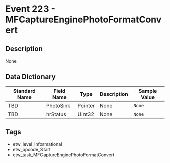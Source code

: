 # Event 223 - MFCaptureEnginePhotoFormatConvert

## Description
None

## Data Dictionary
|Standard Name|Field Name|Type|Description|Sample Value|
|---|---|---|---|---|
|TBD|PhotoSink|Pointer|None|`None`|
|TBD|hrStatus|UInt32|None|`None`|

## Tags
* etw_level_Informational
* etw_opcode_Start
* etw_task_MFCaptureEnginePhotoFormatConvert